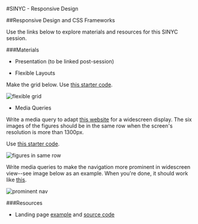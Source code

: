 #SINYC - Responsive Design
 

##Responsive Design and CSS Frameworks

Use the links below to explore materials and resources for this SINYC session.

###Materials

- Presentation (to be linked post-session)

- Flexible Layouts

Make the grid below. Use <a href="https://drive.google.com/drive/folders/0B2oPzQ6clzPRRGlzd2FSUlA5Rm8?usp=sharing" target="_blank">this starter code</a>.

![flexible grid](http://www.farheen.website/content/attachments/flexible-grid.png)


- Media Queries 

Write a media query to adapt [this website](http://www.farheen.website/content/attachments/media-queries/index.html) for a widescreen display. The six images of the figures should be in the same row when the screen's resolution is more than 1300px.

Use <a href="https://drive.google.com/drive/folders/0B2oPzQ6clzPRZ0lERHItODF0ZWM?usp=sharing" target="_blank">this starter code</a>.

![figures in same row](https://alistapart.com/d/responsive-web-design/fig/f-img-widescreen.jpg)

Write media queries to make the navigation more prominent in widescreen view--see image below as an example. When you're done, it should work like [this](https://alistapart.com/d/responsive-web-design/ex/ex-site-FINAL.html).

![prominent nav](https://alistapart.com/d/responsive-web-design/fig/f-nav-narrow.jpg)
 

###Resources
- Landing page <a href="http://design-dev-courses.herokuapp.com/content/attachments/landing-page-template/index.html" target="_blank">example</a> and <a href="https://github.com/fma2/teaching/tree/master/content/attachments/landing-page-template" target="_blank">source code</a>